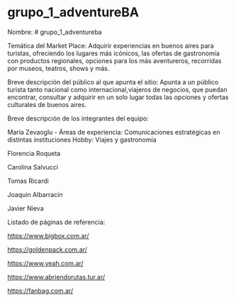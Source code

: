 # grupo_1_adventureBA

Nombre: # grupo_1_adventureba

Temática del Market Place:
Adquirir experiencias en buenos aires para turistas, ofreciendo los lugares más icónicos, las ofertas de gastronomía con productos regionales, 
opciones para los más aventureros, recorridas por museos, teatros, shows y más.

Breve descripción del público al que apunta el sitio:
Apunta a un público turista tanto nacional como internacional,viajeros de negocios, que puedan encontrar, consultar y adquirir en un solo lugar todas las opciones y ofertas culturales de buenos aires. 

Breve descripción de los integrantes del equipo:

Maria Zevaoglu -
Áreas de experiencia:  Comunicaciones estratégicas en distintas instituciones 
Hobby: Viajes y gastronomía 

Florencia Roqueta

Carolina Salvucci


Tomas Ricardi

Joaquin Albarracin

Javier Nieva


Listado de páginas de referencia:

https://www.bigbox.com.ar/

https://goldenpack.com.ar/

https://www.yeah.com.ar/

https://www.abriendorutas.tur.ar/

https://fanbag.com.ar/
